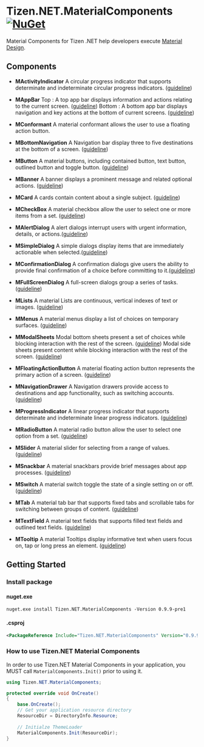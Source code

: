 # Tizen.NET.MaterialComponents  [![NuGet](https://img.shields.io/nuget/v/Tizen.NET.MaterialComponents.svg?style=flat-square&label=nuget)](https://www.nuget.org/packages/Tizen.NET.MaterialComponents/)

Material Components for Tizen .NET help developers execute [Material Design](https://material.io). 

## Components

- **MActivityIndicator**
  A circular progress indicator that supports determinate and indeterminate circular progress indicators. ([guideline](https://material.io/design/components/progress-indicators.html#circular-progress-indicators))

- **MAppBar**
  Top : A top app bar displays information and actions relating to the current screen.  ([guideline](https://material.io/design/components/app-bars-top.html))
  Bottom : A bottom app bar displays navigation and key actions at the bottom of current screens.  ([guideline](https://material.io/design/components/app-bars-bottom.html))
  
- **MConformant**
  A material conformant allows the user to use a floating action button.

- **MBottomNavigation**
  A Navigation bar display three to five destinations at the bottom of a screen. ([guideline](https://material.io/design/components/bottom-navigation.html))

- **MButton**
  A material buttons, including contained button, text button, outlined button and toggle button. ([guideline](https://material.io/design/components/buttons.html)) 

- **MBanner**
  A banner displays a prominent message and related optional actions. ([guideline](https://material.io/design/components/banners.html#))

- **MCard**
  A cards contain content about a single subject. ([guideline](https://material.io/design/components/cards.html))

- **MCheckBox**
  A material checkbox allow the user to select one or more items from a set. ([guideline](https://material.io/design/components/selection-controls.html#checkboxes))

- **MAlertDialog**
  A alert dialogs interrupt users with urgent information, details, or actions.([guideline](https://material.io/design/components/dialogs.html#alert-dialog))

- **MSimpleDialog**
  A simple dialogs display items that are immediately actionable when selected.([guideline](https://material.io/design/components/dialogs.html#simple-dialog))

- **MConfirmationDialog**
  A confirmation dialogs give users the ability to provide final confirmation of a choice before committing to it.([guideline](https://material.io/design/components/dialogs.html#confirmation-dialog))

- **MFullScreenDialog**
  A full-screen dialogs group a series of tasks.([guideline](https://material.io/design/components/dialogs.html#full-screen-dialog))

- **MLists**
  A material Lists are continuous, vertical indexes of text or images. ([guideline](https://material.io/design/components/lists.html#))

- **MMenus**
  A material menus display a list of choices on temporary surfaces. ([guideline](https://material.io/design/components/menus.html))

- **MModalSheets**
  Modal bottom sheets present a set of choices while blocking interaction with the rest of the screen. ([guideline](https://material.io/design/components/sheets-bottom.html#modal-bottom-sheet))
  Modal side sheets present content while blocking interaction with the rest of the screen. ([guideline](https://material.io/design/components/sheets-side.html#modal-side-sheet))

- **MFloatingActionButton**
  A material floating action button represents the primary action of a screen. ([guideline](https://material.io/design/components/buttons-floating-action-button.html))

- **MNavigationDrawer**
  A Navigation drawers provide access to destinations and app functionality, such as switching accounts. ([guideline](https://material.io/design/components/navigation-drawer.html))

- **MProgressIndicator**
  A linear progress indicator that supports determinate and indeterminate linear progress indicators. ([guideline](https://material.io/design/components/progress-indicators.html#linear-progress-indicators))

- **MRadioButton**
  A material radio button allow the user to select one option from a set. ([guideline](https://material.io/design/components/selection-controls.html#radio-buttons))

- **MSlider**
  A material slider for selecting from a range of values. ([guideline](https://material.io/design/components/sliders.html))

- **MSnackbar**
  A material snackbars provide brief messages about app processes. ([guideline](https://material.io/design/components/snackbars.html))

- **MSwitch**
  A material switch toggle the state of a single setting on or off. ([guideline](https://material.io/design/components/selection-controls.html#switches))

- **MTab**
  A material tab bar that supports fixed tabs and scrollable tabs for switching between groups of content. ([guideline](https://material.io/design/components/tabs.html))
  
- **MTextField**
  A material text fields that supports filled text fields and outlined text fields. ([guideline](https://material.io/design/components/text-fields.html))  

- **MTooltip**
  A material Tooltips display informative text when users focus on, tap or long press an element. ([guideline](https://material.io/design/components/tooltips.html))
 
## Getting Started
### Install package 
#### nuget.exe
```
nuget.exe install Tizen.NET.MaterialComponents -Version 0.9.9-pre1
```
#### .csproj
```xml
<PackageReference Include="Tizen.NET.MaterialComponents" Version="0.9.9-pre1" />
```
 
### How to use Tizen.NET Material Components
 In order to use Tizen.NET Material Components in your application, you MUST call `MaterialComponents.Init()` prior to using it.
  
 ```cs
 using Tizen.NET.MaterialComponents;
 
 protected override void OnCreate()
 {
     base.OnCreate();
     // Get your application resource directory
     ResourceDir = DirectoryInfo.Resource;
     
     // Initialze ThemeLoader
     MaterialComponents.Init(ResourceDir);
 }
 ```

